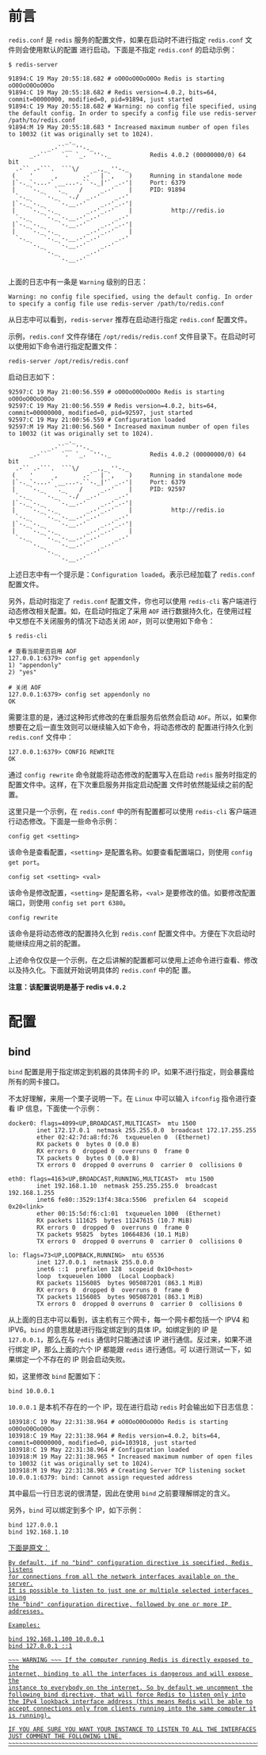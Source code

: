 # 前言

`redis.conf` 是 	`redis` 服务的配置文件，如果在启动时不进行指定 `redis.conf` 文件则会使用默认的配置
进行启动。下面是不指定 `redis.conf` 的启动示例：

```
$ redis-server 

91894:C 19 May 20:55:18.682 # oO0OoO0OoO0Oo Redis is starting oO0OoO0OoO0Oo
91894:C 19 May 20:55:18.682 # Redis version=4.0.2, bits=64, commit=00000000, modified=0, pid=91894, just started
91894:C 19 May 20:55:18.682 # Warning: no config file specified, using the default config. In order to specify a config file use redis-server /path/to/redis.conf
91894:M 19 May 20:55:18.683 * Increased maximum number of open files to 10032 (it was originally set to 1024).
                _._                                                  
           _.-``__ ''-._                                             
      _.-``    `.  `_.  ''-._           Redis 4.0.2 (00000000/0) 64 bit
  .-`` .-```.  ```\/    _.,_ ''-._                                   
 (    '      ,       .-`  | `,    )     Running in standalone mode
 |`-._`-...-` __...-.``-._|'` _.-'|     Port: 6379
 |    `-._   `._    /     _.-'    |     PID: 91894
  `-._    `-._  `-./  _.-'    _.-'                                   
 |`-._`-._    `-.__.-'    _.-'_.-'|                                  
 |    `-._`-._        _.-'_.-'    |           http://redis.io        
  `-._    `-._`-.__.-'_.-'    _.-'                                   
 |`-._`-._    `-.__.-'    _.-'_.-'|                                  
 |    `-._`-._        _.-'_.-'    |                                  
  `-._    `-._`-.__.-'_.-'    _.-'                                   
      `-._    `-.__.-'    _.-'                                       
          `-._        _.-'                                           
              `-.__.-'                                               


```

上面的日志中有一条是 `Warning` 级别的日志：

```
Warning: no config file specified, using the default config. In order to specify a config file use redis-server /path/to/redis.conf
```

从日志中可以看到，`redis-server` 推荐在启动进行指定 `redis.conf` 配置文件。

示例，`redis.conf` 文件存储在 `/opt/redis/redis.conf` 文件目录下。在启动时可以使用如下命令进行指定配置文件：

```
redis-server /opt/redis/redis.conf
```

启动日志如下：

```
92597:C 19 May 21:00:56.559 # oO0OoO0OoO0Oo Redis is starting oO0OoO0OoO0Oo
92597:C 19 May 21:00:56.559 # Redis version=4.0.2, bits=64, commit=00000000, modified=0, pid=92597, just started
92597:C 19 May 21:00:56.559 # Configuration loaded
92597:M 19 May 21:00:56.560 * Increased maximum number of open files to 10032 (it was originally set to 1024).
                _._                                                  
           _.-``__ ''-._                                             
      _.-``    `.  `_.  ''-._           Redis 4.0.2 (00000000/0) 64 bit
  .-`` .-```.  ```\/    _.,_ ''-._                                   
 (    '      ,       .-`  | `,    )     Running in standalone mode
 |`-._`-...-` __...-.``-._|'` _.-'|     Port: 6379
 |    `-._   `._    /     _.-'    |     PID: 92597
  `-._    `-._  `-./  _.-'    _.-'                                   
 |`-._`-._    `-.__.-'    _.-'_.-'|                                  
 |    `-._`-._        _.-'_.-'    |           http://redis.io        
  `-._    `-._`-.__.-'_.-'    _.-'                                   
 |`-._`-._    `-.__.-'    _.-'_.-'|                                  
 |    `-._`-._        _.-'_.-'    |                                  
  `-._    `-._`-.__.-'_.-'    _.-'                                   
      `-._    `-.__.-'    _.-'                                       
          `-._        _.-'                                           
              `-.__.-'                                               

```

上述日志中有一个提示是：`Configuration loaded`。表示已经加载了 `redis.conf` 配置文件。

另外，启动时指定了 `redis.conf` 配置文件，你也可以使用 `redis-cli` 客户端进行动态修改相关配置。如，在启动时指定了采用 `AOF` 进行数据持久化，在使用过程中又想在不关闭服务的情况下动态关闭 `AOF`，则可以使用如下命令：

```
$ redis-cli 

# 查看当前是否启用 AOF
127.0.0.1:6379> config get appendonly
1) "appendonly"
2) "yes"

# 关闭 AOF
127.0.0.1:6379> config set appendonly no
OK
```

需要注意的是，通过这种形式修改的在重启服务后依然会启动 `AOF`。所以，如果你想要在之后一直生效则可以继续输入如下命令，将动态修改的
配置进行持久化到 `redis.conf` 文件中：

```
127.0.0.1:6379> CONFIG REWRITE
OK
```

通过 `config rewrite` 命令就能将动态修改的配置写入在启动 `redis` 服务时指定的配置文件中。这样，在下次重启服务并指定启动配置
文件时依然能延续之前的配置。

这里只是一个示例，在 `redis.conf` 中的所有配置都可以使用 `redis-cli` 客户端进行动态修改。下面是一些命令示例：

```
config get <setting>
```

该命令是查看配置，`<setting>` 是配置名称。如要查看配置端口，则使用 `config get port`。

```
config set <setting> <val>
```

该命令是修改配置，`<setting>` 是配置名称，`<val>` 是要修改的值。如要修改配置端口，则使用 `config set port 6380`。

```
config rewrite
```

该命令是将动态修改的配置持久化到 `redis.conf` 配置文件中。方便在下次启动时能继续应用之前的配置。


上述命令仅仅是一个示例，在之后讲解的配置都可以使用上述命令进行查看、修改以及持久化。下面就开始说明具体的 `redis.conf` 中的配
置。

**注意：该配置说明是基于 redis `v4.0.2`**

# 配置

## bind

`bind` 配置是用于指定绑定到机器的具体网卡的 IP。如果不进行指定，则会暴露给所有的网卡接口。

不太好理解，来用一个栗子说明一下。在 `Linux` 中可以输入 `ifconfig` 指令进行查看 IP 信息，下面使一个示例：

```
docker0: flags=4099<UP,BROADCAST,MULTICAST>  mtu 1500
        inet 172.17.0.1  netmask 255.255.0.0  broadcast 172.17.255.255
        ether 02:42:7d:a8:fd:76  txqueuelen 0  (Ethernet)
        RX packets 0  bytes 0 (0.0 B)
        RX errors 0  dropped 0  overruns 0  frame 0
        TX packets 0  bytes 0 (0.0 B)
        TX errors 0  dropped 0 overruns 0  carrier 0  collisions 0

eth0: flags=4163<UP,BROADCAST,RUNNING,MULTICAST>  mtu 1500
        inet 192.168.1.10  netmask 255.255.255.0  broadcast 192.168.1.255
        inet6 fe80::3529:13f4:38ca:5506  prefixlen 64  scopeid 0x20<link>
        ether 00:15:5d:f6:c1:01  txqueuelen 1000  (Ethernet)
        RX packets 111625  bytes 11247615 (10.7 MiB)
        RX errors 0  dropped 0  overruns 0  frame 0
        TX packets 95825  bytes 10664836 (10.1 MiB)
        TX errors 0  dropped 0 overruns 0  carrier 0  collisions 0

lo: flags=73<UP,LOOPBACK,RUNNING>  mtu 65536
        inet 127.0.0.1  netmask 255.0.0.0
        inet6 ::1  prefixlen 128  scopeid 0x10<host>
        loop  txqueuelen 1000  (Local Loopback)
        RX packets 1156085  bytes 905087201 (863.1 MiB)
        RX errors 0  dropped 0  overruns 0  frame 0
        TX packets 1156085  bytes 905087201 (863.1 MiB)
        TX errors 0  dropped 0 overruns 0  carrier 0  collisions 0
```

从上面的日志中可以看到，该主机有三个网卡，每一个网卡都包括一个 IPV4 和 IPV6。`bind` 的意思就是进行指定绑定到的具体 IP。如绑定到的 IP 是
`127.0.0.1`，那么在与 `redis` 通信时只能通过该 IP 进行通信。反过来，如果不进行绑定 IP，那么上面的六个 IP 都能跟 `redis` 进行通信。可
以进行测试一下，如果绑定一个不存在的 IP 则会启动失败。

如，这里修改 `bind` 配置如下：

```
bind 10.0.0.1
```

`10.0.0.1` 是本机不存在的一个 IP，现在进行启动 `redis` 时会输出如下日志信息：

```
103918:C 19 May 22:31:38.964 # oO0OoO0OoO0Oo Redis is starting oO0OoO0OoO0Oo
103918:C 19 May 22:31:38.964 # Redis version=4.0.2, bits=64, commit=00000000, modified=0, pid=103918, just started
103918:C 19 May 22:31:38.964 # Configuration loaded
103918:M 19 May 22:31:38.965 * Increased maximum number of open files to 10032 (it was originally set to 1024).
103918:M 19 May 22:31:38.965 # Creating Server TCP listening socket 10.0.0.1:6379: bind: Cannot assign requested address
```

其中最后一行日志说的很清楚，因此在使用 `bind` 之前要理解绑定的含义。

另外，`bind` 可以绑定到多个 IP，如下示例：

```
bind 127.0.0.1
bind 192.168.1.10
```

<u>下面是原文：<u>

```
By default, if no "bind" configuration directive is specified, Redis listens
for connections from all the network interfaces available on the server.
It is possible to listen to just one or multiple selected interfaces using
the "bind" configuration directive, followed by one or more IP addresses.

Examples:

bind 192.168.1.100 10.0.0.1
bind 127.0.0.1 ::1

~~~ WARNING ~~~ If the computer running Redis is directly exposed to the
internet, binding to all the interfaces is dangerous and will expose the
instance to everybody on the internet. So by default we uncomment the
following bind directive, that will force Redis to listen only into
the IPv4 lookback interface address (this means Redis will be able to
accept connections only from clients running into the same computer it
is running).

IF YOU ARE SURE YOU WANT YOUR INSTANCE TO LISTEN TO ALL THE INTERFACES
JUST COMMENT THE FOLLOWING LINE.
~~~~~~~~~~~~~~~~~~~~~~~~~~~~~~~~~~~~~~~~~~~~~~~~~~~~~~~~~~~~~~~~~~~~~~~~
```